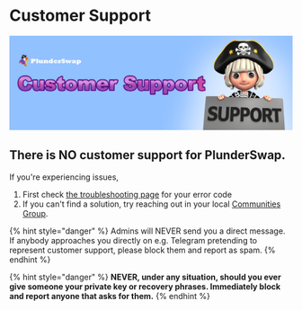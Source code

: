 # Customer Support

![](../.gitbook/assets/Customer_Support.png)

## There is NO customer support for PlunderSwap.

If you're experiencing issues,

1. First check [the troubleshooting page](https://docs.plunderswap.com/help/troubleshooting) for your error code
2. If you can't find a solution, try reaching out in your local [Communities Group](communities.md).

{% hint style="danger" %}
Admins will NEVER send you a direct message. If anybody approaches you directly on e.g. Telegram pretending to represent customer support, please block them and report as spam.
{% endhint %}

{% hint style="danger" %}
**NEVER, under any situation, should you ever give someone your private key or recovery phrases. Immediately block and report anyone that asks for them.**
{% endhint %}
